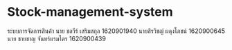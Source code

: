 # Stock-management-system
ระบบการจัดการสินค้่า
นาย ชลวีร์ เสริมสกุล 1620901940
นายสิรวิชญ์ ผดุงโภชน์ 1620900645
นาย ชายชาญ จันทร์แรมไตร 1620900439
